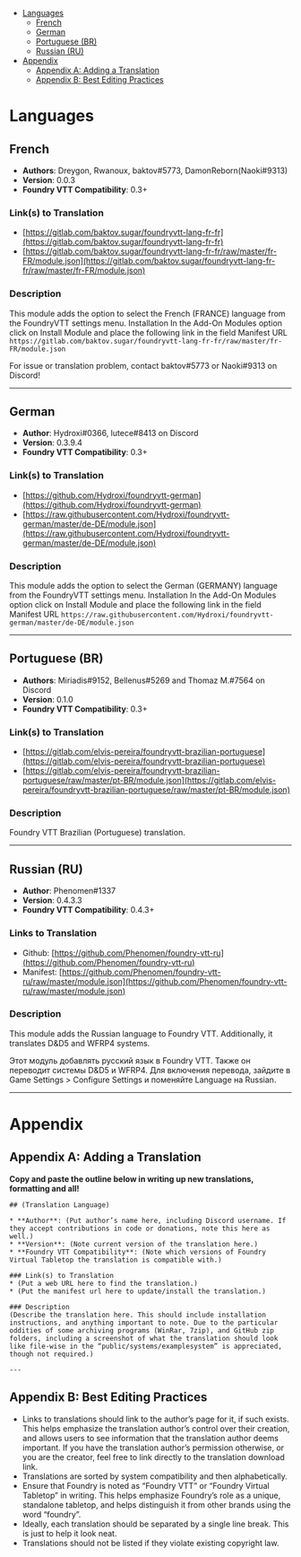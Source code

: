 <!--tl=2-->
<!--ts-->
   * [Languages](#languages)
      * [French](#french)
      * [German](#german)
      * [Portuguese (BR)](#portuguese-br)
      * [Russian (RU)](#russian-ru)
   * [Appendix](#appendix)
      * [Appendix A: Adding a Translation](#appendix-a-adding-a-translation)
      * [Appendix B: Best Editing Practices](#appendix-b-best-editing-practices)
<!--te-->

# Languages

## French

* **Authors**: Dreygon, Rwanoux, baktov#5773, DamonReborn(Naoki#9313)
* **Version**: 0.0.3
* **Foundry VTT Compatibility**: 0.3+

### Link(s) to Translation
* [https://gitlab.com/baktov.sugar/foundryvtt-lang-fr-fr](https://gitlab.com/baktov.sugar/foundryvtt-lang-fr-fr)
* [https://gitlab.com/baktov.sugar/foundryvtt-lang-fr-fr/raw/master/fr-FR/module.json](https://gitlab.com/baktov.sugar/foundryvtt-lang-fr-fr/raw/master/fr-FR/module.json)

### Description
This module adds the option to select the French (FRANCE) language from the FoundryVTT settings menu.
Installation In the Add-On Modules option click on Install Module and place the following link in the field Manifest URL `https://gitlab.com/baktov.sugar/foundryvtt-lang-fr-fr/raw/master/fr-FR/module.json`

For issue or translation problem, contact baktov#5773 or Naoki#9313 on Discord!

---

## German

* **Author**: Hydroxi#0366, lutece#8413 on Discord
* **Version**: 0.3.9.4
* **Foundry VTT Compatibility**: 0.3+


### Link(s) to Translation
* [https://github.com/Hydroxi/foundryvtt-german](https://github.com/Hydroxi/foundryvtt-german)
* [https://raw.githubusercontent.com/Hydroxi/foundryvtt-german/master/de-DE/module.json](https://raw.githubusercontent.com/Hydroxi/foundryvtt-german/master/de-DE/module.json)

### Description
This module adds the option to select the German (GERMANY) language from the FoundryVTT settings menu.
Installation In the Add-On Modules option click on Install Module and place the following link in the field Manifest URL `https://raw.githubusercontent.com/Hydroxi/foundryvtt-german/master/de-DE/module.json`

---

## Portuguese (BR)

* **Authors**: Miriadis#9152, Bellenus#5269 and Thomaz M.#7564 on Discord
* **Version**: 0.1.0
* **Foundry VTT Compatibility**: 0.3+

### Link(s) to Translation
* [https://gitlab.com/elvis-pereira/foundryvtt-brazilian-portuguese](https://gitlab.com/elvis-pereira/foundryvtt-brazilian-portuguese)
* [https://gitlab.com/elvis-pereira/foundryvtt-brazilian-portuguese/raw/master/pt-BR/module.json](https://gitlab.com/elvis-pereira/foundryvtt-brazilian-portuguese/raw/master/pt-BR/module.json)

### Description
Foundry VTT Brazilian (Portuguese) translation.

---

## Russian (RU)

* **Author**: Phenomen#1337
* **Version**: 0.4.3.3
* **Foundry VTT Compatibility**: 0.4.3+

### Links to Translation
* Github: [https://github.com/Phenomen/foundry-vtt-ru](https://github.com/Phenomen/foundry-vtt-ru)
* Manifest: [https://github.com/Phenomen/foundry-vtt-ru/raw/master/module.json](https://github.com/Phenomen/foundry-vtt-ru/raw/master/module.json)

### Description
This module adds the Russian language to Foundry VTT. Additionally, it translates D&D5 and WFRP4 systems.

Этот модуль добавлять русский язык в Foundry VTT. Также он переводит системы D&D5 и WFRP4. Для включения перевода, зайдите в Game Settings > Configure Settings и поменяйте Language на Russian.

---

# Appendix

## Appendix A: Adding a Translation

**Copy and paste the outline below in writing up new translations, formatting and all!**
```
## (Translation Language)

* **Author**: (Put author’s name here, including Discord username. If they accept contributions in code or donations, note this here as well.)
* **Version**: (Note current version of the translation here.)
* **Foundry VTT Compatibility**: (Note which versions of Foundry Virtual Tabletop the translation is compatible with.)

### Link(s) to Translation
* (Put a web URL here to find the translation.)
* (Put the manifest url here to update/install the translation.)

### Description
(Describe the translation here. This should include installation instructions, and anything important to note. Due to the particular oddities of some archiving programs (WinRar, 7zip), and GitHub zip folders, including a screenshot of what the translation should look like file-wise in the “public/systems/examplesystem” is appreciated, though not required.)

---
```

## Appendix B: Best Editing Practices

- Links to translations should link to the author’s page for it, if such exists. This helps emphasize the translation author’s control over their creation, and allows users to see information that the translation author deems important. If you have the translation author’s permission otherwise, or you are the creator, feel free to link directly to the translation download link. 
- Translations are sorted by system compatibility and then alphabetically.
- Ensure that Foundry is noted as “Foundry VTT” or “Foundry Virtual Tabletop” in writing. This helps emphasize Foundry’s role as a unique, standalone tabletop, and helps distinguish it from other brands using the word “foundry”.   
- Ideally, each translation should be separated by a single line break. This is just to help it look neat. 
- Translations should not be listed if they violate existing copyright law.

